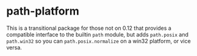 # path-platform

This is a transitional package for those not on 0.12 that provides a compatible
interface to the builtin `path` module, but adds `path.posix` and `path.win32`
so you can `path.posix.normalize` on a win32 platform, or vice versa.
